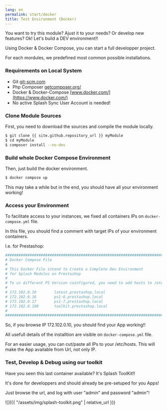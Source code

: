 ```yaml
---
lang: en
permalink: start/docker
title: Test Environment (Docker) 
---
```


You want to try this module? Ajust it to your needs? Or develop new features? Ok! Let's build a DEV environment!!

Using Docker & Docker Compose, you can start a full developper project. 

For each mordules, we predefined most common possible installations.

### Requirements on Local System

* Git [git-scm.com](https://git-scm.com)
* Php Composer [getcomposer.org/](https://getcomposer.org/)
* Docker & Docker-Compose [www.docker.com/](https://www.docker.com/)
* No active Splash Sync User Account is needed!

### Clone Module Sources

First, you need to download the sources and compile the module locally.

```bash
$ git clone {{ site.github.repository_url }} myModule
$ cd myModule
$ composer install --no-dev
```

### Build whole Docker Compose Environment

Then, just build the docker environment.

```bash
$ docker compose up
```

This may take a while but in the end, you should have all your environment working!

### Access your Environment

To facilitate access to your instances, we fixed all containers IPs on <code>docker-compose.yml</code> file.

In this file, you should find a comment with target IPs of your environment containers.

I.e. for Prestashop:

```yaml
################################################################################
# Docker Compose File
#
# This Docker File intend to Create a Complete Dev Environment 
# for Splash Modules on Prestashop
#
# To us different PS Version coinfigured, you need to add hosts to /etc/hosts
# 
# 172.102.0.10        latest.prestashop.local
# 172.102.0.16        ps1-6.prestashop.local
# 172.102.0.17        ps1-7.prestashop.local
# 172.102.0.100       toolkit.prestashop.local
#
################################################################################
```

So, if you browse IP 172.102.0.10, you should find your App working!!

All usefull details of the installtion are visible on <code>docker-compose.yml</code> file.

For an easier usage, you can cut/paste all IPs to your /etc/hosts. This will make the App available from Url, not only IP.

### Test, Develop & Debug using our toolkit

Have you seen this last container available? It's Splash ToolKit!! 

It's done for developpers and should already be pre-setuped for you Apps!

Just browse the url, and log with user "admin" and password "admin"!

![]({{ "/assets/img/splash-toolkit.png" | relative_url }})


